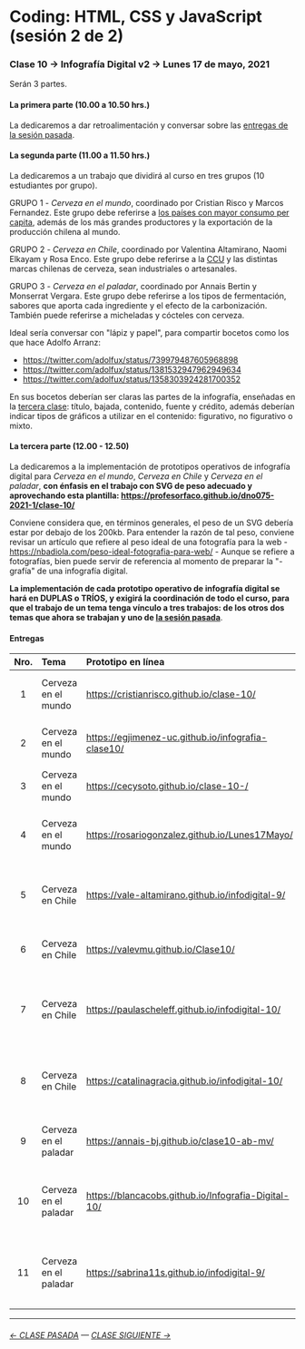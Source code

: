 # Coding: HTML, CSS y JavaScript (sesión 2 de 2)

### Clase 10 → Infografía Digital v2 → Lunes 17 de mayo, 2021

Serán 3 partes. 

#### La primera parte (10.00 a 10.50 hrs.)

La dedicaremos a dar retroalimentación y conversar sobre las [entregas de la sesión pasada](https://github.com/profesorfaco/dno075-2021-1/tree/main/clase-08#entregas).

#### La segunda parte (11.00 a 11.50 hrs.)

La dedicaremos a un trabajo que dividirá al curso en tres grupos (10 estudiantes por grupo).

GRUPO 1 - *Cerveza en el mundo*, coordinado por Cristian Risco y Marcos Fernandez. Este grupo debe referirse a [los países con mayor consumo per capita](https://es.wikipedia.org/wiki/Anexo:Pa%C3%ADses_por_consumo_de_cerveza_por_persona), además de los más grandes productores y la exportación de la producción chilena al mundo.

GRUPO 2 - *Cerveza en Chile*, coordinado por Valentina Altamirano, Naomi Elkayam y Rosa Enco. Este grupo debe referirse a la [CCU](https://es.wikipedia.org/wiki/Compa%C3%B1%C3%ADa_de_Cervecer%C3%ADas_Unidas) y las distintas marcas chilenas de cerveza, sean industriales o artesanales.

GRUPO 3 - *Cerveza en el paladar*, coordinado por Annais Bertin y Monserrat Vergara. Este grupo debe referirse a los tipos de fermentación, sabores que aporta cada ingrediente y el efecto de la carbonización. También puede referirse a micheladas y cócteles con cerveza.

Ideal sería conversar con "lápiz y papel", para compartir bocetos como los que hace Adolfo Arranz: 

- https://twitter.com/adolfux/status/739979487605968898
- https://twitter.com/adolfux/status/1381532947962949634
- https://twitter.com/adolfux/status/1358303924281700352

En sus bocetos deberían ser claras las partes de la infografía, enseñadas en la [tercera clase](https://docs.google.com/presentation/d/1bZzWcd2ea6n6fU6BJYAydpzWLN13HINLzzXJGcw7d-w/edit?usp=sharing): título, bajada, contenido, fuente y crédito, además deberían indicar tipos de gráficos a utilizar en el contenido: figurativo, no figurativo o mixto.   

#### La tercera parte (12.00 - 12.50) 

La dedicaremos a la implementación de prototipos operativos de infografía digital para *Cerveza en el mundo*, *Cerveza en Chile* y *Cerveza en el paladar*, **con énfasis en el trabajo con SVG de peso adecuado y aprovechando esta plantilla: https://profesorfaco.github.io/dno075-2021-1/clase-10/** 

Conviene considera que, en términos generales, el peso de un SVG debería estar por debajo de los 200kb. Para entender la razón de tal peso, conviene revisar un artículo que refiere al peso ideal de una fotografía para la web - https://nbadiola.com/peso-ideal-fotografia-para-web/ - Aunque se refiere a fotografías, bien puede servir de referencia al momento de preparar la "-grafía" de una infografía digital.

**La implementación de cada prototipo operativo de infografía digital se hará en DUPLAS o TRÍOS, y exigirá la coordinación de todo el curso, para que el trabajo de un tema tenga vínculo a tres trabajos: de los otros dos temas que ahora se trabajan y uno de [la sesión pasada](https://github.com/profesorfaco/dno075-2021-1/tree/main/clase-08#entregas)**.

#### Entregas
| Nro. | Tema          | Prototipo en línea     | Estudiantes   |
|:----:|:--------------|:-----------------------|:--------------|
| 1    | Cerveza en el mundo | https://cristianrisco.github.io/clase-10/ | Cristian Risco y Marcos Fernandez |
| 2    | Cerveza en el mundo | https://egjimenez-uc.github.io/infografia-clase10/ | Gabriela Echeverría y Gabriela Jiménez |
| 3    | Cerveza en el mundo | https://cecysoto.github.io/clase-10-/  | Paula Hrepic y Cecilia Soto |
| 4    | Cerveza en el mundo | https://rosariogonzalez.github.io/Lunes17Mayo/  | Rosario González, Elisa Román y Florencia Vildósola     |
| 5    | Cerveza en Chile | https://vale-altamirano.github.io/infodigital-9/ | Valentina Altamirano, Naomi Elkayam y Rosa Enco |
| 6    | Cerveza en Chile | https://valevmu.github.io/Clase10/ | María José Soto y Valentina Madrid |
| 7    | Cerveza en Chile | https://paulascheleff.github.io/infodigital-10/  | Agustina González, Sofía Sánchez y Paula Scheleff |
| 8    | Cerveza en Chile | https://catalinagracia.github.io/infodigital-10/  | Ana Galleguillos, Martina González y Catalina Gracia |
| 9    | Cerveza en el paladar | https://annais-bj.github.io/clase10-ab-mv/  | Annais Bertin y Monserrat Vergara |
| 10   | Cerveza en el paladar | https://blancacobs.github.io/Infografia-Digital-10/  | Blanca Cobs, Roberto Verdugo y Francisca Villalón |
| 11   | Cerveza en el paladar | https://sabrina11s.github.io/infodigital-9/  | Catalina Toledo, Sabrina Eggers y Trinidad Martínez |

- - - - - - - -

###### [← CLASE PASADA](https://github.com/profesorfaco/dno075-2021/tree/main/clase-08) — [CLASE SIGUIENTE →](https://github.com/profesorfaco/dno075-2021/tree/main/clase-11) 
